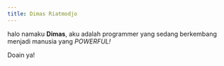 ```yaml
---
title: Dimas Riatmodjo
---
```

halo namaku **Dimas**, aku adalah programmer yang sedang berkembang menjadi manusia yang _POWERFUL!_

Doain ya!